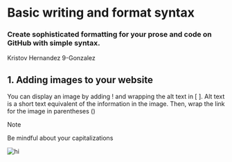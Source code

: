#  Basic writing and format syntax
### Create sophisticated formatting for your prose and code on GitHub with simple syntax.
Kristov Hernandez 9-Gonzalez


## 1. Adding images to your website
You can display an image by adding ! and wrapping the alt text in [ ]. Alt text is a short text equivalent of the information in the image. Then, wrap the link for the image in parentheses ()


> [!NOTE]
> Be mindful about your capitalizations 

  






![hi](https://jhs.adnu.edu.ph/pluginfile.php/1/theme_remui/section_html/942325426/welcomebg.png)
